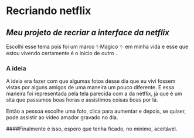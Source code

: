 # Recriando netflix
## _Meu projeto de recriar a interface da netflix_




Escolhi esse tema pois foi um marco  ✨Magico ✨  em  minha vida e esse que estou vivendo certamente é o inicio de outro .


### A ideia

A ideia era fazer com que algumas fotos desse dia que eu vivi fossem vistas por alguns amigos de uma maneira um pouco diferente.
E essa maneira foi representada pela tela parecida com a da netflix, já que é um sita que passamos boas horas e assistimos coisas boas por lá.

Então a pessoa escolhe uma foto, clica para aumentar e depois, se quiser, pode assistir ao video amador gravado no dia.

####Finalmente é isso, espero que tenha ficado, no mínimo, aceitável.
